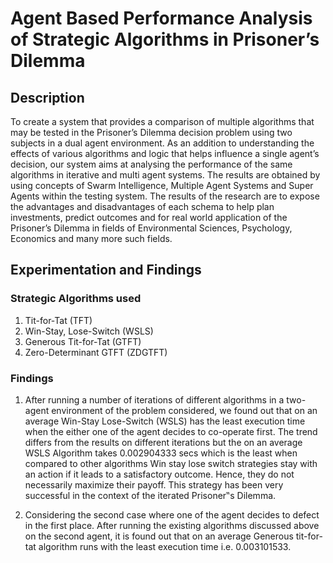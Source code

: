 # Agent Based Performance Analysis of Strategic Algorithms in Prisoner’s Dilemma

## Description
To create a system that provides a comparison of multiple algorithms that may be tested in the Prisoner’s Dilemma
decision problem using two subjects in a dual agent environment. As an addition to understanding the effects of various
algorithms and logic that helps influence a single agent’s decision, our system aims at analysing the performance of the 
same algorithms in iterative and multi agent systems. The results are obtained by using concepts of Swarm Intelligence, 
Multiple Agent Systems and Super Agents within the testing system. The results of the research are to expose the advantages 
and disadvantages of each schema to help plan investments, predict outcomes and for real world application of the Prisoner’s
Dilemma in fields of Environmental Sciences, Psychology, Economics and many more such fields. <br>

## Experimentation and Findings
### Strategic Algorithms used
1. Tit-for-Tat (TFT)
2. Win-Stay, Lose-Switch (WSLS)
3. Generous Tit-for-Tat (GTFT)
4. Zero-Determinant GTFT (ZDGTFT)<br>

### Findings
1. After running a number of iterations of different algorithms in a two-agent environment of the problem considered, 
we found out that on an average Win-Stay Lose-Switch (WSLS) has the least execution time when the either one of
the agent decides to co-operate first.
The trend differs from the results on different iterations but the on an average WSLS Algorithm takes 0.002904333 secs 
which is the least when compared to other algorithms Win stay lose switch strategies stay with an action if it leads to
a satisfactory outcome. Hence, they do not necessarily maximize their payoff. This strategy has been very successful in 
the context of the iterated Prisoner‟s Dilemma. <br>

2. Considering the second case where one of the agent decides to defect in the first place. After running the existing 
algorithms discussed above on the second agent, 
it is found out that on an average Generous tit-for-tat algorithm runs with the
least execution time i.e. 0.003101533.

